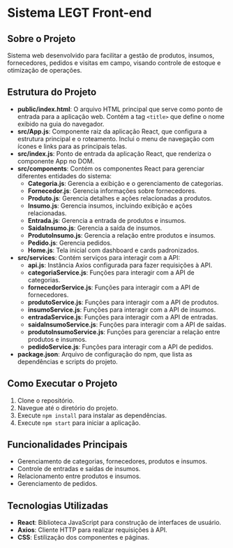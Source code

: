 # Sistema LEGT Front-end

## Sobre o Projeto

Sistema web desenvolvido para facilitar a gestão de produtos, insumos, fornecedores, pedidos e visitas em campo, visando controle de estoque e otimização de operações.

## Estrutura do Projeto

- **public/index.html**: O arquivo HTML principal que serve como ponto de entrada para a aplicação web. Contém a tag `<title>` que define o nome exibido na guia do navegador.
- **src/App.js**: Componente raiz da aplicação React, que configura a estrutura principal e o roteamento. Inclui o menu de navegação com ícones e links para as principais telas.
- **src/index.js**: Ponto de entrada da aplicação React, que renderiza o componente App no DOM.
- **src/components**: Contém os componentes React para gerenciar diferentes entidades do sistema:
  - **Categoria.js**: Gerencia a exibição e o gerenciamento de categorias.
  - **Fornecedor.js**: Gerencia informações sobre fornecedores.
  - **Produto.js**: Gerencia detalhes e ações relacionadas a produtos.
  - **Insumo.js**: Gerencia insumos, incluindo exibição e ações relacionadas.
  - **Entrada.js**: Gerencia a entrada de produtos e insumos.
  - **SaidaInsumo.js**: Gerencia a saída de insumos.
  - **ProdutoInsumo.js**: Gerencia a relação entre produtos e insumos.
  - **Pedido.js**: Gerencia pedidos.
  - **Home.js**: Tela inicial com dashboard e cards padronizados.
- **src/services**: Contém serviços para interagir com a API:
  - **api.js**: Instância Axios configurada para fazer requisições à API.
  - **categoriaService.js**: Funções para interagir com a API de categorias.
  - **fornecedorService.js**: Funções para interagir com a API de fornecedores.
  - **produtoService.js**: Funções para interagir com a API de produtos.
  - **insumoService.js**: Funções para interagir com a API de insumos.
  - **entradaService.js**: Funções para interagir com a API de entradas.
  - **saidaInsumoService.js**: Funções para interagir com a API de saídas.
  - **produtoInsumoService.js**: Funções para gerenciar a relação entre produtos e insumos.
  - **pedidoService.js**: Funções para interagir com a API de pedidos.
- **package.json**: Arquivo de configuração do npm, que lista as dependências e scripts do projeto.

## Como Executar o Projeto

1. Clone o repositório.
2. Navegue até o diretório do projeto.
3. Execute `npm install` para instalar as dependências.
4. Execute `npm start` para iniciar a aplicação.

## Funcionalidades Principais

- Gerenciamento de categorias, fornecedores, produtos e insumos.
- Controle de entradas e saídas de insumos.
- Relacionamento entre produtos e insumos.
- Gerenciamento de pedidos.

## Tecnologias Utilizadas

- **React**: Biblioteca JavaScript para construção de interfaces de usuário.
- **Axios**: Cliente HTTP para realizar requisições à API.
- **CSS**: Estilização dos componentes e páginas.